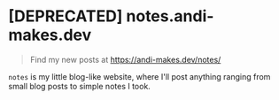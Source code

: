 # [DEPRECATED] notes.andi-makes.dev

> Find my new posts at <https://andi-makes.dev/notes/>

`notes` is my little blog-like website, where I'll post anything ranging from small blog posts to simple notes I took.
